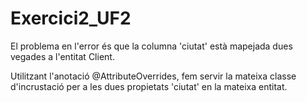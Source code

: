 # Exercici2_UF2

El problema en l'error és que la columna 'ciutat' està mapejada dues vegades a l'entitat Client. 

Utilitzant l'anotació @AttributeOverrides, fem servir la mateixa classe d'incrustació 
per a les dues propietats 'ciutat' en la mateixa entitat.
